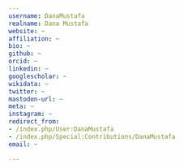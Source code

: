 ```yaml
---
username: DanaMustafa
realname: Dana Mustafa
website: ~
affiliation: ~
bio: ~
github: ~
orcid: ~
linkedin: ~
googlescholar: ~
wikidata: ~
twitter: ~
mastodon-url: ~
meta: ~
instagram: ~
redirect_from:
- /index.php/User:DanaMustafa
- /index.php/Special:Contributions/DanaMustafa
email: ~

---
```

